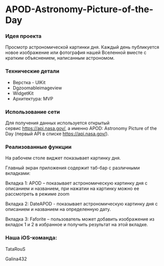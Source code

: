 # APOD-Astronomy-Picture-of-the-Day

### Идея проекта

Просмотр астрономической картинки дня. Каждый день публикуется новое изображение или фотография нашей Вселенной вместе с кратким объяснением, написанным астрономом.


### Технические детали

* Верстка - UIKit 
* Dgzoomableimageview
* WidgetKit
* Архитектура: MVP 


### Использование сети

Для получения данных используется открытый сервис https://api.nasa.gov/, а именно APOD: Astronomy Picture of the Day (первый API в списке https://api.nasa.gov/). 


### Реализованные функции

На рабочем столе виджет показывает картинку дня.

Главный экран приложения содержит таб-бар с различными вкладками:

Вкладка 1: APOD – показывает астрономическую картинку дня с описанием и названием, при нажатии на картинку можно ее рассмотреть в режиме zoom

Вкладка 2: DateAPOD - показывает астрономическую картинку дня с описанием и названием на определенную дату.

Вкладка 3: Faforite – пользователь может добавить изображение из вкладок 1 и 2 в избранное и получить результат на этой вкладке.


### Наша iOS-команда:

TataRouS

Galina432
